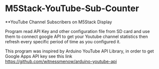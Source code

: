# M5Stack-YouTube-Sub-Counter
**YouTube Channel Subscribers on M5Stack Display

Program read API Key and other configuration file from SD card
and use them to connect google API to get your Youtube channel statistics
then refresh every specific period of time as you configured it.


This program was inspired by Arduino YouTube API Library, in order to get Google Apps API key
see this link https://github.com/witnessmenow/arduino-youtube-api

